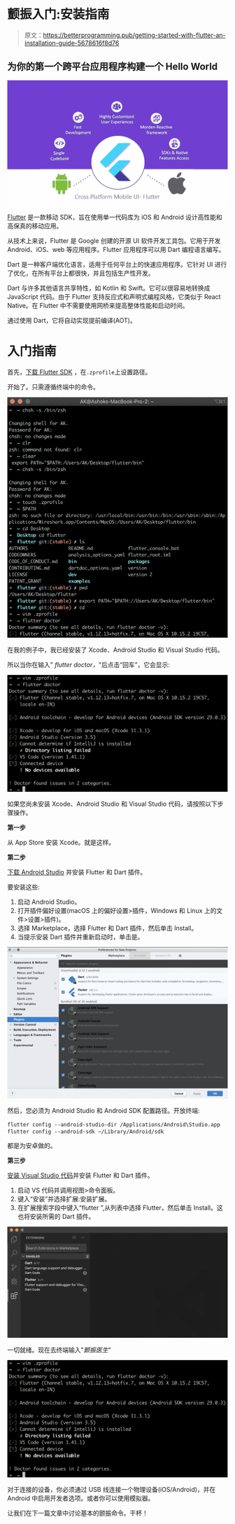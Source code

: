 # 颤振入门:安装指南

> 原文：<https://betterprogramming.pub/getting-started-with-flutter-an-installation-guide-5678616f8d76>

## 为你的第一个跨平台应用程序构建一个 Hello World

![](img/b53bbf243d41ad9ad1cefbc4c97a4538.png)

[Flutter](https://flutter.dev/) 是一款移动 SDK，旨在使用单一代码库为 iOS 和 Android 设计高性能和高保真的移动应用。

从技术上来说，Flutter 是 Google 创建的开源 UI 软件开发工具包。它用于开发 Android、iOS、web 等应用程序。Flutter 应用程序可以用 Dart 编程语言编写。

Dart 是一种客户端优化语言，适用于任何平台上的快速应用程序。它针对 UI 进行了优化，在所有平台上都很快，并且包括生产性开发。

Dart 与许多其他语言共享特性，如 Kotlin 和 Swift。它可以很容易地转换成 JavaScript 代码。由于 Flutter 支持反应式和声明式编程风格，它类似于 React Native。在 Flutter 中不需要使用网桥来提高整体性能和启动时间。

通过使用 Dart，它将自动实现提前编译(AOT)。

# 入门指南

首先，[下载 Flutter SDK](https://storage.googleapis.com/flutter_infra/releases/stable/macos/flutter_macos_v1.12.13+hotfix.7-stable.zip) ，在`.zprofile`上设置路径。

开始了。只需遵循终端中的命令。

![](img/e65996fadb5132440e99c7f73853964e.png)

在我的例子中，我已经安装了 Xcode、Android Studio 和 Visual Studio 代码。

所以当你在输入" *flutter doctor，*"后点击“回车”，它会显示:

![](img/56c1d53344e875d2bc6a5261e9b656b8.png)

如果您尚未安装 Xcode、Android Studio 和 Visual Studio 代码，请按照以下步骤操作。

**第一步**

从 App Store 安装 Xcode。就是这样。

**第二步**

[下载 Android Studio](https://developer.android.com/studio) 并安装 Flutter 和 Dart 插件。

要安装这些:

1.  启动 Android Studio。
2.  打开插件偏好设置(macOS 上的偏好设置>插件，Windows 和 Linux 上的文件>设置>插件)。
3.  选择 Marketplace，选择 Flutter 和 Dart 插件，然后单击 Install。
4.  当提示安装 Dart 插件并重新启动时，单击是。

![](img/cfee6d219c4e666479749f06cc463634.png)

然后，您必须为 Android Studio 和 Android SDK 配置路径。开放终端:

```
flutter config --android-studio-dir /Applications/Android\Studio.app
flutter config --android-sdk ~/Library/Android/sdk
```

都是为安卓做的。

**第三步**

[安装 Visual Studio 代码](https://code.visualstudio.com)并安装 Flutter 和 Dart 插件。

1.  启动 VS 代码并调用视图>命令面板。
2.  键入“安装”并选择扩展:安装扩展。
3.  在扩展搜索字段中键入“flutter ”,从列表中选择 Flutter，然后单击 Install。这也将安装所需的 Dart 插件。

![](img/09da92874949441be1796545b22e94e1.png)

一切就绪。现在去终端输入"*颤振医生*"

![](img/56c1d53344e875d2bc6a5261e9b656b8.png)

对于连接的设备，你必须通过 USB 线连接一个物理设备(iOS/Android)，并在 Android 中启用开发者选项。或者你可以使用模拟器。

让我们在下一篇文章中讨论基本的颤振命令。干杯！